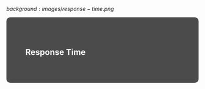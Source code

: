 $background:images/response-time.png$

<div style="border-radius: 10px;background-color: rgba(0, 0, 0, 0.7); color: #fff; padding: 50px;">

## Response Time